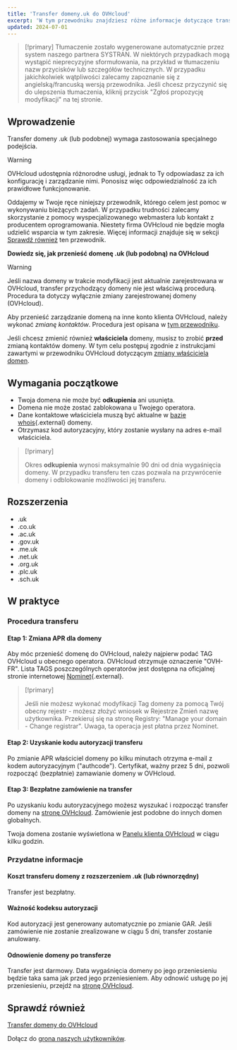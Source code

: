 ```yaml
---
title: 'Transfer domeny.uk do OVHcloud'
excerpt: 'W tym przewodniku znajdziesz różne informacje dotyczące transferu domeny .uk lub podobnej do OVHcloud'
updated: 2024-07-01
---
```


> [!primary]
> Tłumaczenie zostało wygenerowane automatycznie przez system naszego partnera SYSTRAN. W niektórych przypadkach mogą wystąpić nieprecyzyjne sformułowania, na przykład w tłumaczeniu nazw przycisków lub szczegółów technicznych. W przypadku jakichkolwiek wątpliwości zalecamy zapoznanie się z angielską/francuską wersją przewodnika. Jeśli chcesz przyczynić się do ulepszenia tłumaczenia, kliknij przycisk "Zgłoś propozycję modyfikacji" na tej stronie.
>

## Wprowadzenie

Transfer domeny .uk (lub podobnej) wymaga zastosowania specjalnego podejścia.

> [!warning]
>
> OVHcloud udostępnia różnorodne usługi, jednak to Ty odpowiadasz za ich konfigurację i zarządzanie nimi. Ponosisz więc odpowiedzialność za ich prawidłowe funkcjonowanie.
>
> Oddajemy w Twoje ręce niniejszy przewodnik, którego celem jest pomoc w wykonywaniu bieżących zadań. W przypadku trudności zalecamy skorzystanie z pomocy wyspecjalizowanego webmastera lub kontakt z producentem oprogramowania. Niestety firma OVHcloud nie będzie mogła udzielić wsparcia w tym zakresie. Więcej informacji znajduje się w sekcji [Sprawdź również](#go-further) ten przewodnik.
>

**Dowiedz się, jak przenieść domenę .uk (lub podobną) na OVHcloud**

> [!warning]
>
> Jeśli nazwa domeny w trakcie modyfikacji jest aktualnie zarejestrowana w OVHcloud, transfer przychodzący domeny nie jest właściwą procedurą. Procedura ta dotyczy wyłącznie zmiany zarejestrowanej domeny (OVHcloud).
>
> Aby przenieść zarządzanie domeną na inne konto klienta OVHcloud, należy wykonać *zmianę kontaktów*. Procedura jest opisana w [tym przewodniku](/pages/account_and_service_management/account_information/managing_contacts).
>
> Jeśli chcesz zmienić również **właściciela** domeny, musisz to zrobić **przed** zmianą kontaktów domeny. W tym celu postępuj zgodnie z instrukcjami zawartymi w przewodniku OVHcloud dotyczącym [zmiany właściciela domen](/pages/web_cloud/domains/trade_domain).
>

## Wymagania początkowe

- Twoja domena nie może być **odkupienia** ani usunięta.
- Domena nie może zostać zablokowana u Twojego operatora. 
- Dane kontaktowe właściciela muszą być aktualne w [bazie whois](https://www.nominet.uk/whois/){.external} domeny.
- Otrzymasz kod autoryzacyjny, który zostanie wysłany na adres e-mail właściciela.

> [!primary]
>
> Okres **odkupienia** wynosi maksymalnie 90 dni od dnia wygaśnięcia domeny. W przypadku transferu ten czas pozwala na przywrócenie domeny i odblokowanie możliwości jej transferu.

## Rozszerzenia

- .uk
- .co.uk
- .ac.uk
- .gov.uk
- .me.uk
- .net.uk
- .org.uk
- .plc.uk
- .sch.uk

## W praktyce

### Procedura transferu

#### Etap 1: Zmiana APR dla domeny

Aby móc przenieść domenę do OVHcloud, należy najpierw podać TAG OVHcloud u obecnego operatora. OVHcloud otrzymuje oznaczenie "OVH-FR". Lista TAGS poszczególnych operatorów jest dostępna na oficjalnej stronie internetowej [Nominet](https://registrars.nominet.uk/uk-namespace/registrar-agreement/list-of-registrars/){.external}.

> [!primary]
>
> Jeśli nie możesz wykonać modyfikacji Tag domeny za pomocą
> Twój obecny rejestr - możesz złożyć wniosek w Rejestrze
> Zmień nazwę użytkownika.
> Przekieruj się na stronę Registry: "Manage your domain - Change registrar".
> Uwaga, ta operacja jest płatna przez Nominet.
>

#### Etap 2: Uzyskanie kodu autoryzacji transferu

Po zmianie APR właściciel domeny po kilku minutach otrzyma e-mail z kodem autoryzacyjnym ("authcode"). Certyfikat, ważny przez 5 dni, pozwoli rozpocząć (bezpłatnie) zamawianie domeny w OVHcloud.

#### Etap 3: Bezpłatne zamówienie na transfer

Po uzyskaniu kodu autoryzacyjnego możesz wyszukać i rozpocząć transfer domeny na [stronę OVHcloud](/links/website). Zamówienie jest podobne do innych domen globalnych.

Twoja domena zostanie wyświetlona w [Panelu klienta OVHcloud](/links/manager) w ciągu kilku godzin.

### Przydatne informacje

#### Koszt transferu domeny z rozszerzeniem .uk (lub równorzędny)

Transfer jest bezpłatny.

#### Ważność kodeksu autoryzacji

Kod autoryzacji jest generowany automatycznie po zmianie GAR. Jeśli zamówienie nie zostanie zrealizowane w ciągu 5 dni, transfer zostanie anulowany.

#### Odnowienie domeny po transferze

Transfer jest darmowy. Data wygaśnięcia domeny po jego przeniesieniu będzie taka sama jak przed jego przeniesieniem. Aby odnowić usługę po jej przeniesieniu, przejdź na [stronę OVHcloud](https://www.ovh.co.uk/cgi-bin/order/renew.cgi).

## Sprawdź również <a name="go-further"></a>

[Transfer domeny do OVHcloud](/pages/web_cloud/domains/transfer_incoming_generic_domain)

Dołącz do [grona naszych użytkowników](/links/community).